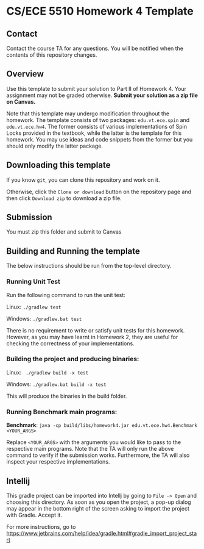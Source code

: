 # CS/ECE 5510 Homework 4 Template

## Contact

Contact the course TA for any questions. You will be notified when the contents of this repository changes.

## Overview

Use this template to submit your solution to Part II of Homework 4. 
Your assignment may not be graded otherwise. 
**Submit your solution as a zip file on Canvas.** 

Note that this template may undergo modification throughout the homework. 
The template consists of two packages: `edu.vt.ece.spin` and `edu.vt.ece.hw4`. 
The former consists of various implementations of Spin Locks provided in the textbook, 
while the latter is the template for this homework. 
You may use ideas and code snippets from the former but you should only modify the latter package.

## Downloading this template

If you know `git`, you can clone this repository and work on it.

Otherwise, click the `Clone or download` button on the repository page and then click `Download zip` to download a zip file.   

## Submission

You must zip this folder and submit to Canvas

## Building and Running the template

The below instructions should be run from the top-level directory.

### Running Unit Test

Run the following command to run the unit test:

Linux: `./gradlew test`

Windows: `./gradlew.bat test`

There is no requirement to write or satisfy unit tests for this homework. 
However, as you may have learnt in Homework 2, they are useful for checking the correctness of your implementations. 

### Building the project and producing binaries:

Linux: ` ./gradlew build -x test`

Windows: `./gradlew.bat build -x test`

This will produce the binaries in the build folder.

### Running Benchmark main programs:
__Benchmark__:
`java -cp build/libs/homework4.jar edu.vt.ece.hw4.Benchmark <YOUR_ARGS>`

Replace `<YOUR_ARGS>` with the arguments you would like to pass to the respective main programs. 
Note that the TA will only run the above command to verify if the submission works. 
Furthermore, the TA will also inspect your respective implementations.

## Intellij

This gradle project can be imported into Intellj by going to `File -> Open` and choosing this directory. As soon as you open the project, a pop-up dialog may appear in the bottom right of the screen asking to import the project with Gradle. Accept it.

For more instructions, go to https://www.jetbrains.com/help/idea/gradle.html#gradle_import_project_start
